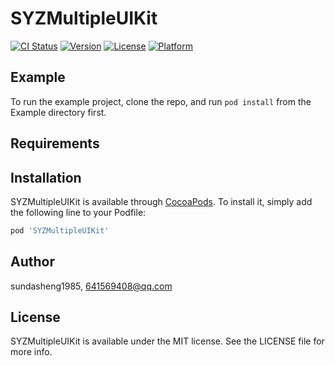 # SYZMultipleUIKit

[![CI Status](https://img.shields.io/travis/sundasheng1985/SYZMultipleUIKit.svg?style=flat)](https://travis-ci.org/sundasheng1985/SYZMultipleUIKit)
[![Version](https://img.shields.io/cocoapods/v/SYZMultipleUIKit.svg?style=flat)](https://cocoapods.org/pods/SYZMultipleUIKit)
[![License](https://img.shields.io/cocoapods/l/SYZMultipleUIKit.svg?style=flat)](https://cocoapods.org/pods/SYZMultipleUIKit)
[![Platform](https://img.shields.io/cocoapods/p/SYZMultipleUIKit.svg?style=flat)](https://cocoapods.org/pods/SYZMultipleUIKit)

## Example

To run the example project, clone the repo, and run `pod install` from the Example directory first.

## Requirements

## Installation

SYZMultipleUIKit is available through [CocoaPods](https://cocoapods.org). To install
it, simply add the following line to your Podfile:

```ruby
pod 'SYZMultipleUIKit'
```

## Author

sundasheng1985, 641569408@qq.com

## License

SYZMultipleUIKit is available under the MIT license. See the LICENSE file for more info.
